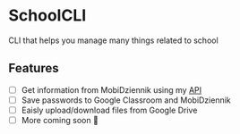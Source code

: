 # SchoolCLI
CLI that helps you manage many things related to school

## Features
- [ ] Get information from MobiDziennik using my [API](https://github.com/Norbiros/MobidziennikAPI)
- [ ] Save passwords to Google Classroom and MobiDziennik
- [ ] Eaisly upload/download files from Google Drive
- [ ] More coming soon 👀
